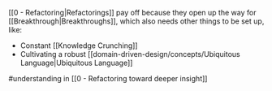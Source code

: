 [[0 - Refactoring|Refactorings]] pay off because they open up the way for [[Breakthrough|Breakthroughs]], which also needs other things to be set up, like:

- Constant [[Knowledge Crunching]]
- Cultivating a robust [[domain-driven-design/concepts/Ubiquitous Language|Ubiquitous Language]]

#understanding in [[0 - Refactoring toward deeper insight]]
